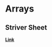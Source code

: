 # Arrays
## Striver Sheet  
**[Link](https://takeuforward.org/interviews/strivers-sde-sheet-top-coding-interview-problems/)**  
